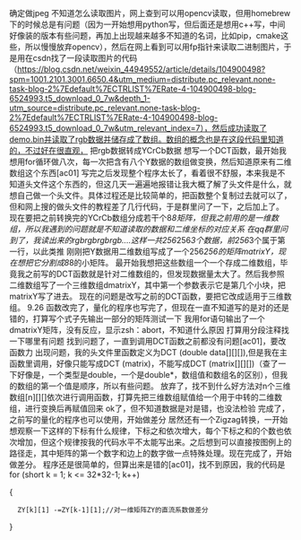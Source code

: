 确定做jpeg
不知道怎么读取图片，网上查到可以用opencv读取，但用homebrew下的时候总是有问题（因为一开始想用python写，但后面还是想用c++写，中间好像装的版本有些问题，再加上出现越来越多不知道的名词，比如pip，cmake这些，所以慢慢放弃opencv），然后在网上看到可以用fp指针来读取二进制图片，于是用在csdn找了一段读取图片的代码（https://blog.csdn.net/weixin_44949552/article/details/104900498?spm=1001.2101.3001.6650.4&utm_medium=distribute.pc_relevant.none-task-blog-2%7Edefault%7ECTRLIST%7ERate-4-104900498-blog-6524993.t5_download_0_7w&depth_1-utm_source=distribute.pc_relevant.none-task-blog-2%7Edefault%7ECTRLIST%7ERate-4-104900498-blog-6524993.t5_download_0_7w&utm_relevant_index=7），然后成功读取了demo.bin并读取了rgb数据并储存成了数组。数组的概念也是在这段代码里知道的，不过好在很直观，
把rgb数据转成YCrCb数据
想写一个DCT函数，最开始我想用for循环做八次，每一次把含有八个Y数据的数组做变换，然后知道原来有二维数组这个东西[ac01]
写完之后发现整个程序太长了，看着很不舒服，本来我是不知道头文件这个东西的，但这几天一遍遍地报错让我大概了解了头文件是什么，就想自己做一个头文件。具体过程还是比较简单的，把函数整个复制过去就可以了，但和网上搜的做头文件的教程差了几行代码，于是群里问了一下，之后加上了。
现在要把之前转换完的YCrCb数组分成若干个8*8矩阵，但我之前用的是一维数组，所以我遇到的问题就是不知道读取的数据和二维坐标的对应关系
在qq群里问到了，我读出来的rgbrgbrgbrgb....这样一共256*256*3个数据，前256*3个属于第一行，以此类推
刚刚把Y数据用二维数组写成了一个256*256的矩阵matrixY，现在想把它分割成8*8的小矩阵。
最开始我想把这些数组一个一个存成二维数组，毕竟我之前写的DCT函数就是针对二维数组的，但发现数据量太大了。然后我参照二维数组写了一个三维数组dmatrixY，其中第一个参数表示它是第几个小块，把matrixY写了进去。
现在的问题是改写之前的DCT函数，要把它改成适用于三维数组。
9.26
函数改完了，量化的程序也写完了，但现在一直不知道写的是对的还是错的，打算写个式子先输出一部分的矩阵测试一下
我用for语句输出了一个dmatrixY矩阵，没有反应，显示zsh：abort，不知道什么原因
打算用分段注释找一下哪里有问题
找到问题了，一直到调用DCT函数之前都没有问题[ac01]，要改函数力
出现问题，我的头文件里函数定义为DCT (double data[][][]),但是我在主函数里调用，好像只能写成DCT (matrix)，不能写成DCT (matrix[][][])（查了一下好像是，一个类型是double，一个是double*，数组值和数组名的区别），但我的数组的第一个值是顺序，所以有些问题。
放弃了，找不到什么好方法对n个三维数组[n][][]依次进行调用函数，打算先把三维数组赋值给一个用于中转的二维数组，进行变换后再赋值回来
ok了，但不知道数据是对是错，也没法检验
完成了，之前写的量化的程序也可以使用，开始做差分
居然还有一个Zigzag转换，一开始想观察一下这样的下标有什么规律，下标之和依次增大，每个下标之和的个数也依次增加，但这个规律按我的代码水平不太能写出来。之后想到可以直接按图例上的路径走，其中矩阵的第一个数字和边上的数字做一点特殊处理。现在完成了，开始做差分。
程序还是很简单的，但算出来是错的[ac01]，找不到原因，我的代码是   
for (short k = 1; k <= 32*32-1; k++)

   {

      ZY[k][1] -=ZY[k-1][1];//对一维矩阵ZY的直流系数做差分

   }





